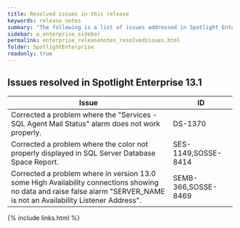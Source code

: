 ```yaml
---
title: Resolved issues in this release
keywords: release notes
summary: "The following is a list of issues addressed in Spotlight Enterprise 13.1"
sidebar: p_enterprise_sidebar
permalink: enterprise_releasenotes_resolvedissues.html
folder: SpotlightEnterprise
readonly: true
---
```




## Issues resolved in Spotlight Enterprise 13.1

Issue | ID
------|---
Corrected a problem where the "Services - SQL Agent Mail Status" alarm does not work properly. | DS-1370
Corrected a problem where the color not properly displayed in SQL Server Database Space Report.| SES-1149,SOSSE-8414
Corrected a problem where in version 13.0 some High Availability connections showing no data and raise false alarm "SERVER_NAME is not an Availability Listener Address".| SEMB-366,SOSSE-8469

{% include links.html %}
